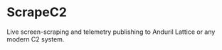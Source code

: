 # ScrapeC2
Live screen-scraping and telemetry publishing to Anduril Lattice or any modern C2 system.
